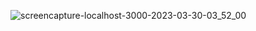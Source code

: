 ![screencapture-localhost-3000-2023-03-30-03_52_00](https://user-images.githubusercontent.com/93027521/233469909-4d02396c-8c6a-4087-b8b1-33de776447d5.png)
